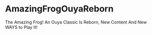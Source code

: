 # AmazingFrogOuyaReborn
The Amazing Frog! An Ouya Classic Is Reborn, New Content And New WAYS to Play It!
